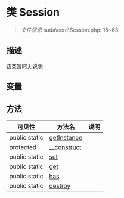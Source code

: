 #  类 Session

> *文件信息* suda\core\Session.php: 18~63



## 描述

该类暂时无说明


## 变量


## 方法


| 可见性 | 方法名 | 说明 |
|--------|-------|------|
| public static|[getInstance](Session/getInstance.md) |  |
| protected |[__construct](Session/__construct.md) |  |
| public static|[set](Session/set.md) |  |
| public static|[get](Session/get.md) |  |
| public static|[has](Session/has.md) |  |
| public static|[destroy](Session/destroy.md) |  |
